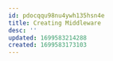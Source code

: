 ```yaml
---
id: pdocqqu98nu4ywh135hsn4e
title: Creating Middleware
desc: ''
updated: 1699583214288
created: 1699583173103
---
```


